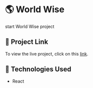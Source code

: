 # 🌎 World Wise  

start World Wise project 

## 🔗 Project Link  

To view the live project, click on this [link](https://world-wise-opal.vercel.app/).  



## 📄 Technologies Used  

- React  

